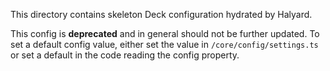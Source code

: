 This directory contains skeleton Deck configuration hydrated by Halyard.

This config is **deprecated** and in general should not be further updated.
To set a default config value, either set the value in `/core/config/settings.ts`
or set a default in the code reading the config property.
